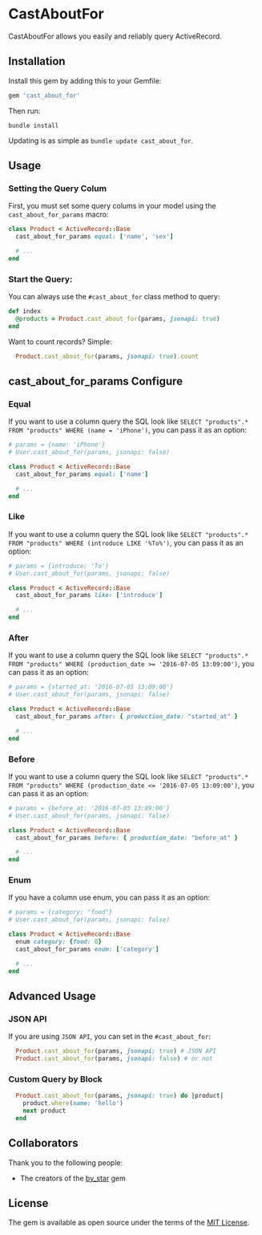 # CastAboutFor

CastAboutFor allows you easily and reliably query ActiveRecord.

## Installation

Install this gem by adding this to your Gemfile:

```ruby
gem 'cast_about_for'
```

Then run:

``` shell
bundle install
```

Updating is as simple as `bundle update cast_about_for`.

## Usage

### Setting the Query Colum

First, you must set some query colums in your model using the `cast_about_for_params` macro:

``` ruby
class Product < ActiveRecord::Base
  cast_about_for_params equal: ['name', 'sex']

  # ...
end
```

### Start the Query:

You can always use the `#cast_about_for` class method to query: 

``` ruby
def index
  @products = Product.cast_about_for(params, jsonapi: true)
end
```

Want to count records? Simple:

```ruby
  Product.cast_about_for(params, jsonapi: true).count
```

## cast_about_for_params Configure

### Equal

If you want to use a column query the SQL look like `SELECT "products".* FROM "products" WHERE (name = 'iPhone')`, you can pass it as an option:

``` ruby
# params = {name: 'iPhone'}
# User.cast_about_for(params, jsonapi: false)

class Product < ActiveRecord::Base
  cast_about_for_params equal: ['name']

  # ...
end
```

### Like

If you want to use a column query the SQL look like `SELECT "products".* FROM "products" WHERE (introduce LIKE '%To%')`, you can pass it as an option:

``` ruby
# params = {introduce: 'To'}
# User.cast_about_for(params, jsonapi: false)

class Product < ActiveRecord::Base
  cast_about_for_params like: ['introduce']

  # ...
end
```

### After

If you want to use a column query the SQL look like `SELECT "products".* FROM "products" WHERE (production_date >= '2016-07-05 13:09:00')`, you can pass it as an option:

``` ruby
# params = {started_at: '2016-07-05 13:09:00'}
# User.cast_about_for(params, jsonapi: false)

class Product < ActiveRecord::Base
  cast_about_for_params after: { production_date: "started_at" }

  # ...
end
```

### Before

If you want to use a column query the SQL look like `SELECT "products".* FROM "products" WHERE (production_date <= '2016-07-05 13:09:00')`, you can pass it as an option:

``` ruby
# params = {before_at: '2016-07-05 13:09:00'}
# User.cast_about_for(params, jsonapi: false)

class Product < ActiveRecord::Base
  cast_about_for_params before: { production_date: "before_at" }

  # ...
end
```

### Enum

If you have a column use enum, you can pass it as an option:

``` ruby
# params = {category: "food"}
# User.cast_about_for(params, jsonapi: false)

class Product < ActiveRecord::Base
  enum category: {food: 0}
  cast_about_for_params enum: ['category']

  # ...
end
```

## Advanced Usage

### JSON API

If you are using `JSON API`, you can set in the `#cast_about_for`: 

```ruby
  Product.cast_about_for(params, jsonapi: true) # JSON API
  Product.cast_about_for(params, jsonapi: false) # or not
```

### Custom Query by Block

```ruby
  Product.cast_about_for(params, jsonapi: true) do |product|
    product.where(name: 'hello')
    next product
  end
```

## Collaborators

Thank you to the following people:

* The creators of the [by_star](https://github.com/radar/by_star) gem


## License

The gem is available as open source under the terms of the [MIT License](http://opensource.org/licenses/MIT).

